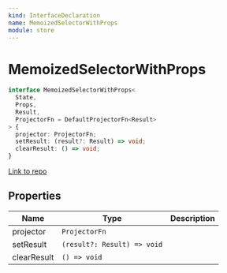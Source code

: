 ```yaml
---
kind: InterfaceDeclaration
name: MemoizedSelectorWithProps
module: store
---
```


# MemoizedSelectorWithProps

```ts
interface MemoizedSelectorWithProps<
  State,
  Props,
  Result,
  ProjectorFn = DefaultProjectorFn<Result>
> {
  projector: ProjectorFn;
  setResult: (result?: Result) => void;
  clearResult: () => void;
}
```

[Link to repo](https://github.com/ngrx/platform/blob/master/modules/store/src/selector.ts#L31-L41)

## Properties

| Name        | Type                        | Description |
| ----------- | --------------------------- | ----------- |
| projector   | `ProjectorFn`               |             |
| setResult   | `(result?: Result) => void` |             |
| clearResult | `() => void`                |             |
